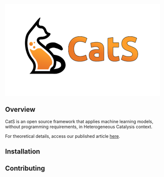 <p align="center">
  <img src="cats-logo.png" height="300" width="550" alt="CatS" />
</p>

## Overview

  CatS is an open source framework that applies machine learning models, without programming requirements, in Heterogeneous Catalysis context. 
  
  For theoretical details, access our published article [here]().

## Installation

## Contributing
